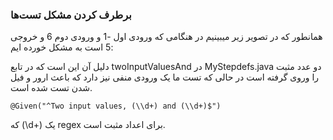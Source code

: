### برطرف کردن مشکل تست‌ها 
همانطور که در تصویر زیر میبینیم در هنگامی که ورودی اول -1 و ورودی دوم 6 و خروجی 5 است به مشکل خورده ایم:

دلیل آن این است که در تابع twoInputValuesAnd در  MyStepdefs.java دو عدد مثبت را وروی گرفته است در حالی که تست ما یک ورودی منفی نیز دارد که باعث ارور و فیل شدن تست شده است.

```feature
@Given("^Two input values, (\\d+) and (\\d+)$")
```
که (\\d+) یک regex برای اعداد مثبت است.
